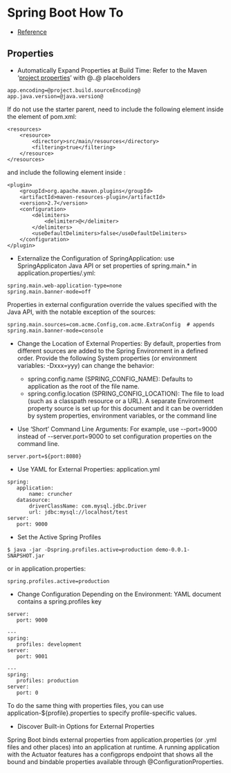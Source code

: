 # Spring Boot How To 
- [Reference](https://docs.spring.io/spring-boot/docs/2.2.0.RELEASE/reference/html/howto.html)

## Properties
- Automatically Expand Properties at Build Time: Refer to the Maven ‘[project properties](http://maven.apache.org/ref/3.6.2/maven-model-builder/#Model_Interpolation)’ with @..@ placeholders
```
app.encoding=@project.build.sourceEncoding@
app.java.version=@java.version@
```
If do not use the starter parent, need to include the following element inside the <build/> element of pom.xml:
```
<resources>
    <resource>
        <directory>src/main/resources</directory>
        <filtering>true</filtering>
    </resource>
</resources>
```
and include the following element inside <plugins/>:
```
<plugin>
    <groupId>org.apache.maven.plugins</groupId>
    <artifactId>maven-resources-plugin</artifactId>
    <version>2.7</version>
    <configuration>
        <delimiters>
            <delimiter>@</delimiter>
        </delimiters>
        <useDefaultDelimiters>false</useDefaultDelimiters>
    </configuration>
</plugin>
```
- Externalize the Configuration of SpringApplication: use SpringApplicaton Java API or set properties of spring.main.* in application.properties/.yml:
```
spring.main.web-application-type=none
spring.main.banner-mode=off
```
Properties in external configuration override the values specified with the Java API, with the notable exception of the sources:
```
spring.main.sources=com.acme.Config,com.acme.ExtraConfig  # appends
spring.main.banner-mode=console
```
- Change the Location of External Properties: By default, properties from different sources are added to the Spring Environment in a defined order. Provide the following System properties (or environment variables: -Dxxx=yyy) can change the behavior:
   - spring.config.name (SPRING_CONFIG_NAME): Defaults to application as the root of the file name.
   - spring.config.location (SPRING_CONFIG_LOCATION): The file to load (such as a classpath resource or a URL). A separate Environment property source is set up for this document and it can be overridden by system properties, environment variables, or the command line
   
 - Use ‘Short’ Command Line Arguments: For example, use --port=9000 instead of --server.port=9000 to set configuration properties on the command line.
 ```
 server.port=${port:8080}
 ```
 
 -  Use YAML for External Properties: application.yml
 ```
 spring:
    application:
        name: cruncher
    datasource:
        driverClassName: com.mysql.jdbc.Driver
        url: jdbc:mysql://localhost/test
server:
    port: 9000
 ```
 - Set the Active Spring Profiles
 ```
 $ java -jar -Dspring.profiles.active=production demo-0.0.1-SNAPSHOT.jar
 ```
 or in application.properties:
 ```
spring.profiles.active=production
 ```
 - Change Configuration Depending on the Environment: YAML document contains a spring.profiles key
 ```
 server:
    port: 9000

---
spring:
    profiles: development
server:
    port: 9001

---
spring:
    profiles: production
server:
    port: 0 
 ```
 To do the same thing with properties files, you can use application-${profile}.properties to specify profile-specific values.
 
 - Discover Built-in Options for External Properties
 
 Spring Boot binds external properties from application.properties (or .yml files and other places) into an application at runtime. A running application with the Actuator features has a configprops endpoint that shows all the bound and bindable properties available through @ConfigurationProperties.
